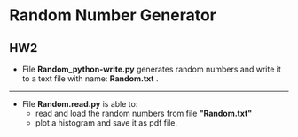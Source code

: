 # Random Number Generator
## HW2

- File **Random_python-write.py** generates random numbers and write it to a text file with name: **Random.txt** .
-----------
- File **Random.read.py** is able to:
  +  read and load the random numbers from file **"Random.txt"** 
  +  plot a histogram and save it as pdf file.


